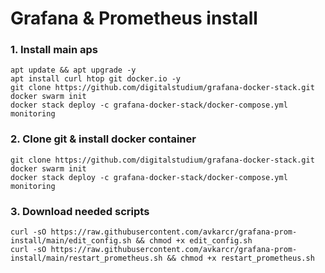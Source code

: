 # Grafana & Prometheus install
### 1. Install main aps
```
apt update && apt upgrade -y
apt install curl htop git docker.io -y
git clone https://github.com/digitalstudium/grafana-docker-stack.git
docker swarm init
docker stack deploy -c grafana-docker-stack/docker-compose.yml monitoring
```
### 2. Clone git & install docker container
```
git clone https://github.com/digitalstudium/grafana-docker-stack.git
docker swarm init
docker stack deploy -c grafana-docker-stack/docker-compose.yml monitoring
```
### 3. Download needed scripts
```
curl -sO https://raw.githubusercontent.com/avkarcr/grafana-prom-install/main/edit_config.sh && chmod +x edit_config.sh
curl -sO https://raw.githubusercontent.com/avkarcr/grafana-prom-install/main/restart_prometheus.sh && chmod +x restart_prometheus.sh
```
